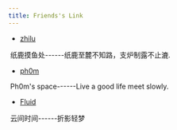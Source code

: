 ```yaml
---
title: Friends's Link
---
```


* [zhilu](https://blog.zhilu.cyou/)

​		纸鹿摸鱼处------纸鹿至麓不知路，支炉制露不止漉.

* [ph0m](https://blog.phom.space/)

​		Ph0m's space------Live a good life meet slowly.

* [Fluid](https://yunjianworld.fun/)

​		云间时间------折影轻梦